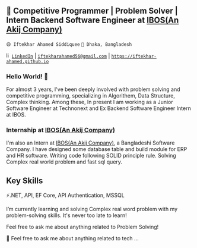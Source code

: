 ## 🔭 Competitive Programmer | Problem Solver | Intern Backend Software Engineer at [IBOS(An Akij Company)](https://ibos.io/)

`😄 Iftekhar Ahamed Siddiquee`
`🌱 Dhaka, Bangladesh`

<a href="https://www.linkedin.com/in/iftekhar-ahamed-siddiquee-ab9992205/" target="_blank"> <img  src="https://avatars3.githubusercontent.com/u/357098" width="15" height="15" alt="linkedin logo"/>`LinkedIn`</a> | <a href="mailto:iftekharahamed56@gmail.com">`iftekharahamed56@gmail.com`</a> | <a href="https://iftekhar-ahamed.github.io/">`https://iftekhar-ahamed.github.io`</a>

### Hello World! 👋

For almost 3 years, I've been deeply involved with problem solving and competitive programming, specializing in Algorithem, Data Structure, Complex thinking. Among these, In present I am working as a Junior Software Engineer at Technonext and Ex Backend  Software Engineer Intern at IBOS.

### Internship at [IBOS(An Akij Company)](https://ibos.io/)

I'm also an Intern at [IBOS(An Akij Company)](https://ibos.io/), a Bangladeshi Software Company. I have designed some database table and build module for ERP and HR software. Writing code following SOLID principle rule. Solving Complex real world problem and fast sql query.
## Key Skills

⚡.NET, API, EF Core, API Authentication, MSSQL

I’m currently learning and solving Complex real word problem with my problem-solving skills. It's never too late to learn!

Feel free to ask me about anything related to Problem Solving!


<!-- ### Languages and Tools:

[<img align="left" alt="Visual Studio Code" width="26px" src="https://raw.githubusercontent.com/github/explore/80688e429a7d4ef2fca1e82350fe8e3517d3494d/topics/visual-studio-code/visual-studio-code.png" />]
[<img align="left" alt="EF Core" width="26px" src="https://raw.githubusercontent.com/github/explore/80688e429a7d4ef2fca1e82350fe8e3517d3494d/topics/css/css.png" />]
[<img align="left" alt=".Net" width="26px" src="https://raw.githubusercontent.com/github/explore/80688e429a7d4ef2fca1e82350fe8e3517d3494d/topics/sass/sass.png" />]
[<img align="left" alt="SQL" width="26px" src="https://raw.githubusercontent.com/github/explore/80688e429a7d4ef2fca1e82350fe8e3517d3494d/topics/sql/sql.png" />]
[<img align="left" alt="MySQL" width="26px" src="https://raw.githubusercontent.com/github/explore/80688e429a7d4ef2fca1e82350fe8e3517d3494d/topics/mysql/mysql.png" />]
[<img align="left" alt="Git" width="26px" src="https://raw.githubusercontent.com/github/explore/80688e429a7d4ef2fca1e82350fe8e3517d3494d/topics/git/git.png" />]
[<img align="left" alt="GitHub" width="26px" src="https://raw.githubusercontent.com/github/explore/78df643247d429f6cc873026c0622819ad797942/topics/github/github.png" />]
[<img align="left" alt="Terminal" width="26px" src="https://raw.githubusercontent.com/github/explore/80688e429a7d4ef2fca1e82350fe8e3517d3494d/topics/terminal/terminal.png" />] -->

💬 Feel free to ask me about anything related to tech ...

<!--
**arafatomer66/arafatomer66** is a ✨ _special_ ✨ repository because its `README.md` (this file) appears on your GitHub profile.

Here are some ideas to get you started:

- 🔭 I’m currently working on ...
- 🌱 I’m currently learning ...
- 👯 I’m looking to collaborate on ...
- 🤔 I’m looking for help with ...
- 💬 Ask me about ...
- 📫 How to reach me: ...
- 😄 Pronouns: ...
- ⚡ Fun fact: ...
-->
